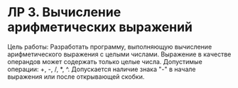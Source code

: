 # ЛР 3. Вычисление арифметических выражений
Цель работы: Разработать программу, выполняющую вычисление арифметического выражения с целыми числами.
Выражение в качестве операндов может содержать только целые числа.
Допустимые операции: +, -, /, *, ^. Допускается наличие знака "-" в начале выражения или после открывающей скобки.
